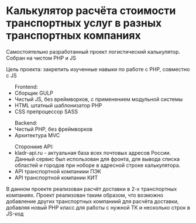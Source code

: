 <h1>Калькулятор расчёта стоимости транспортных услуг в разных транспортных компаниях</h1>
<p>Самостоятельно разработанный проект логистический калькулятор. Собран на чистом PHP и JS</p>
<p>Цель проекта: закрепить изученные навыки по работе с PHP, совместно с JS</p>
<ul> Frontend:
  <li>Сборщик GULP</li>
  <li>Чистый JS, без вреймворков, с применением модульной системы</li>
  <li>HTML штатный шаблонизатор PHP</li>
  <li>CSS препроцессор SASS</li>
</ul>
<ul> Backend:
  <li>Чистый PHP, без фреймворков</li>
  <li>Архитектура MVC</li>
</ul>
<ul> Сторониие API:
  <li>kladr-api.ru - актуальная база всех почтовых адресов России. Данный сервис был использован для фронта, для вывода списка областей и городов при ноборе в адресной строке калькулятора.</li>
  <li>API транспортной компаниии ПЭК</li>
  <li>API транспортной компании КИТ</li>
</ul>
<p>В данном проекте реализован расчёт доставки в 2-х транспортных компаниях. Проект реализован таким образом, что возможно добавление других транспортных компаниий для расчёта доставки, добавляя новый PHP класс для работы с нужной ТК и несколько строк в JS-код</p>

